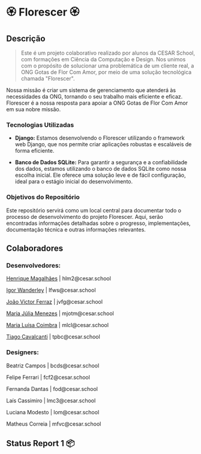 <h1>🏵️ Florescer 🏵️</h1>

<h2>Descrição</h2>

> Este é um projeto colaborativo realizado por alunos da CESAR School, com formações em Ciência da Computação e Design. Nos unimos com o propósito de solucionar uma problemática de um cliente real, a ONG Gotas de Flor Com Amor, por meio de uma solução tecnológica chamada "Florescer".

Nossa missão é criar um sistema de gerenciamento que atenderá às necessidades da ONG, tornando o seu trabalho mais eficiente e eficaz. Florescer é a nossa resposta para apoiar a ONG Gotas de Flor Com Amor em sua nobre missão.

### Tecnologias Utilizadas

- **Django:** Estamos desenvolvendo o Florescer utilizando o framework web Django, que nos permite criar aplicações robustas e escaláveis de forma eficiente.

- **Banco de Dados SQLite:** Para garantir a segurança e a confiabilidade dos dados, estamos utilizando o banco de dados SQLite como nossa escolha inicial. Ele oferece uma solução leve e de fácil configuração, ideal para o estágio inicial do desenvolvimento.

### Objetivos do Repositório

Este repositório servirá como um local central para documentar todo o processo de desenvolvimento do projeto Florescer. Aqui, serão encontradas informações detalhadas sobre o progresso, implementações, documentação técnica e outras informações relevantes.


<h2>Colaboradores</h2>


<h3>Desenvolvedores:</h3>


<p><a href="https://github.com/Henrique-12345">Henrique Magalhães</a> | hlm2@cesar.school</p>
<p><a href="https://github.com/igorfwds">Igor Wanderley</a> | Ifws@cesar.school</p>
<p><a href="https://github.com/JoaovfGoncalves">João Victor Ferraz</a> | jvfg@cesar.school</p>
<p><a href="https://github.com/mjuliamenezes">Maria Júlia Menezes</a> | mjotm@cesar.school</p>
<p><a href="https://github.com/Malucoimbr">Maria Luísa Coimbra</a> | mlcl@cesar.school</p>
<p><a href="https://github.com/Tiagopbc">Tiago Cavalcanti</a> | tpbc@cesar.school</p>


<h3>Designers:</h3>


<p>Beatriz Campos | bcds@cesar.school</p>
<p>Felipe Ferrari | fcf2@cesar.school</p>
<p>Fernanda Dantas | fod@cesar.school</p>
<p>Laís Cassimiro | lmc3@cesar.school</p>
<p>Luciana Modesto | lom@cesar.school</p>
<p>Matheus Correia | mfvc@cesar.school</p>


<h2>Status Report 1 📦</h2>